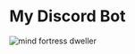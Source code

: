 # My Discord Bot

![mind fortress dweller](https://cdn.discordapp.com/attachments/1015996119840473100/1184411190479310930/avatar.png?ex=658bdfe1&is=65796ae1&hm=242ca4f314275c4d1374f579b750d08e71d55f5612490d5805057892dfa34e0b&)